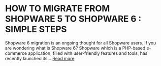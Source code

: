 # HOW TO MIGRATE FROM SHOPWARE 5 TO SHOPWARE 6 : SIMPLE STEPS
Shopware 6 migration is an ongoing thought for all Shopware users. If you are wondering what is Shopware 6? Shopware which is a PHP-based e-commerce application, filled with user-friendly features and tools, has recently launched its...
[Read more](https://www.2hatslogic.com/blog/migrate-shopware-5-shopware-6/)
